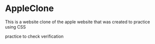 # AppleClone
This is a website clone of the apple website that was created to practice using CSS

practice to check verification